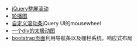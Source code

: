 - [jQuery整屏滚动](https://jet-chenbo.github.io/front-demo/Full_Screen_Scrolling/index.html)
- [轮播图](https://jet-chenbo.github.io/front-demo/slide/index.html)
- [自定义滚动条](https://jet-chenbo.github.io/front-demo/Custom_ScrollBar/index.html)jQuery UI的mousewheel
- [一个div的太极动图](https://jet-chenbo.github.io/front-demo/Tai_ji/index.html)
- [bootstrap页面](https://jet-chenbo.github.io/front-demo/bootstrap/index.html)利用导航条以及栅栏系统，响应式布局
